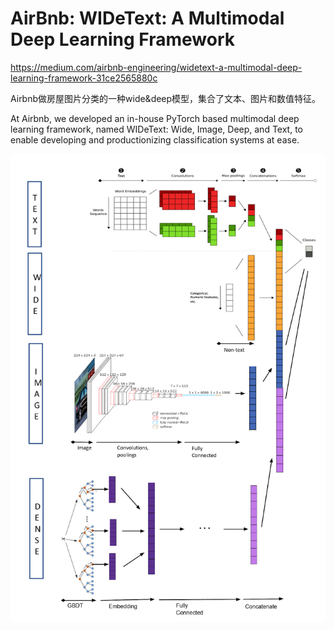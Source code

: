 # AirBnb: WIDeText: A Multimodal Deep Learning Framework

https://medium.com/airbnb-engineering/widetext-a-multimodal-deep-learning-framework-31ce2565880c

Airbnb做房屋图片分类的一种wide&deep模型，集合了文本、图片和数值特征。

At Airbnb, we developed an in-house PyTorch based multimodal deep learning framework, named WIDeText: Wide, Image, Deep, and Text, to enable developing and productionizing classification systems at ease.

![](images/20220724130903.png)  


